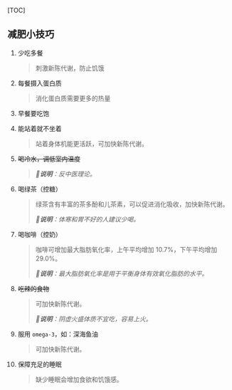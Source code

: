 <!-- @title: 《想瘦：很享受的高效减肥法》 -->
<!-- @date: 2021-11-06 13:51:50 -->
<!-- @author: Zhang Jinbao -->

[TOC]

## 减肥小技巧

1. 少吃多餐

   > 刺激新陈代谢，防止饥饿

2. 每餐摄入蛋白质

   > 消化蛋白质需要更多的热量

3. 早餐要吃饱

4. 能站着就不坐着

   > 站着身体机能更活跃，可加快新陈代谢。

5. ~~喝冷水，调低室内温度~~

   > ***💬说明**：反中医理论。*

6. 喝绿茶（控糖）

   > 绿茶含有丰富的茶多酚和儿茶素，可以促进消化吸收，加快新陈代谢。
   >
   > ***💬说明**：体寒和胃不好的人建议少喝。*

7. 喝咖啡（控奶）

   > 咖啡可增加最大脂肪氧化率，上午平均增加 10.7%，下午平均增加 29.0%。
   >
   > ***💬说明**：最大脂肪氧化率是用于平衡身体有效氧化脂肪的水平。*

8. ~~吃辣的食物~~

   > 可加快新陈代谢。
   >
   > ***💬说明**：阴虚火盛体质不宜吃，容易上火。*

9. 服用 `omega-3`，如：深海鱼油

   > 可加快新陈代谢。

10. 保障充足的睡眠

    > 缺少睡眠会增加食欲和饥饿感。